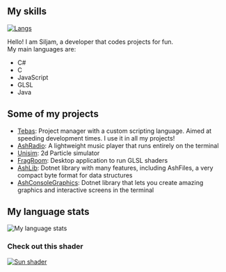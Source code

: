 ## My skills
[![Langs](https://skillicons.dev/icons?i=cs,dotnet,c,html,css,js,java,arduino,windows,git,github,md)](https://skillicons.dev)


Hello! I am Siljam, a developer that codes projects for fun.  
My main languages are:
- C#
- C
- JavaScript
- GLSL
- Java


## Some of my projects
- [Tebas](https://github.com/siljamdev/Tebas): Project manager with a custom scripting language. Aimed at speeding development times. I use it in all my projects!
- [AshRadio](https://github.com/siljamdev/AshRadio): A lightweight music player that runs entirely on the terminal
- [Unisim](https://github.com/siljamdev/Unisim): 2d Particle simulator
- [FragRoom](https://github.com/siljamdev/FragRoom): Desktop application to run GLSL shaders
- [AshLib](https://github.com/siljamdev/AshLib): Dotnet library with many features, including AshFiles, a very compact byte format for data structures
- [AshConsoleGraphics](https://github.com/siljamdev/AshConsoleGraphics): Dotnet library that lets you create amazing graphics and interactive screens in the terminal

## My language stats
![My language stats](https://github-readme-stats.vercel.app/api/top-langs/?username=siljamdev&theme=dracula&layout=compact&langs_count=10)

### Check out this shader

[![Sun shader](https://www.shadertoy.com/media/shaders/33VSzW.jpg)](https://www.shadertoy.com/view/33VSzW)
